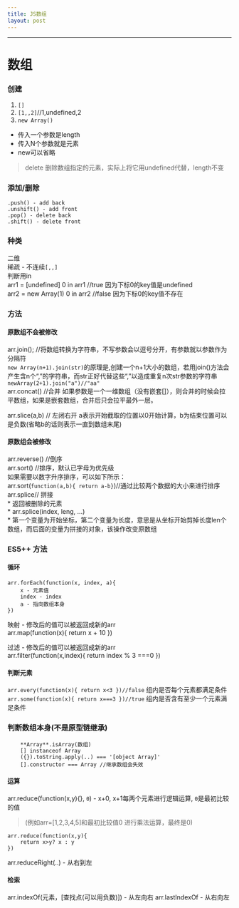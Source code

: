 ```yaml
---
title: JS数组
layout: post
---
```

---
# 数组
### 创建
1. `[]`
2. `[1,,2]`//1,undefined,2
3. `new Array()`
  - 传入一个参数是length
  - 传入N个参数就是元素
  - new可以省略  

> delete 删除数组指定的元素，实际上将它用undefined代替，length不变

### 添加/删除
```
.push() - add back
.unshift() - add front
.pop() - delete back
.shift() - delete front
```

### 种类
二维  
稀疏 - 不连续`[,,]`  
  判断用in  
  arr1 = [undefined]
  0 in arr1 //true 因为下标0的key值是undefined  
  arr2 = new Array(1)
0 in arr2 //false 因为下标0的key值不存在

### 方法
#### 原数组不会被修改  
arr.join(); //将数组转换为字符串，不写参数会以逗号分开，有参数就以参数作为分隔符  
`new Array(n+1).join(str)`的原理是,创建一个n+1大小的数组，若用join()方法会产生含n个“,”的字符串，而str正好代替这些“,”以造成重复n次str参数的字符串    
`newArray(2+1).join("a")//"aa"`  
arr.concat() //合并
  如果参数是一个一维数组（没有嵌套[]），则合并的时候会拉平数组，如果是嵌套数组，合并后只会拉平最外一层。  
  
arr.slice(a,b) // 左闭右开 a表示开始截取的位置以0开始计算，b为结束位置可以是负数(省略b的话则表示一直到数组末尾)

#### 原数组会被修改  
arr.reverse() //倒序  
arr.sort() //排序，默认已字母为优先级  
  如果需要以数字升序排序，可以如下所示：  
  arr.sort(`function(a,b){ return a-b}`)//通过比较两个数据的大小来进行排序    
arr.splice// 拼接  
    * 返回被删除的元素  
    * arr.splice(index, leng, ...)  
    * 第一个变量为开始坐标，第二个变量为长度，意思是从坐标开始剪掉长度len个数组，而后面的变量为拼接的对象，该操作改变原数组  
### ES5++ 方法
#### 循环  

```  
arr.forEach(function(x, index, a){
	x - 元素值
	index - index
	a - 指向数组本身
})
```  

映射 - 修改后的值可以被返回成新的arr  
		arr.map(function(x){
			return x + 10
		})  

过滤 - 修改后的值可以被返回成新的arr  
		arr.filter(function(x,index){
			return index % 3 ===0 
		})  

#### 判断元素
`arr.every(function(x){ return x<3 })//false` 组内是否每个元素都满足条件  
`arr.some(function(x){ return x===3 })//true` 组内是否含有至少一个元素满足条件  

### 判断数组本身(不是原型链继承)
		**Array**.isArray(数组)  
		[] instanceof Array  
		({}).toString.apply(..) === '[object Array]'
		[].constructor === Array //继承数组会失效

#### 运算
arr.reduce(function(x,y){}, `0`) - x+0, x+1每两个元素进行逻辑运算, `0`是最初比较的值

> (例如arr=[1,2,3,4,5]和最初比较值0 进行乘法运算，最终是0)

	arr.reduce(function(x,y){
		return x>y? x : y
	})

arr.reduceRight(..) - 从右到左

#### 检索
arr.indexOf(元素，[查找点(可以用负数)]) - 从左向右
arr.lastIndexOf - 从右向左


